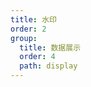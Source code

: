 ```yaml
---
title: 水印
order: 2
group:
  title: 数据展示
  order: 4
  path: display
---
```


<code src="../demo/WaterMark.jsx"></code>
<API src="../src/WaterMark.tsx"></API>
